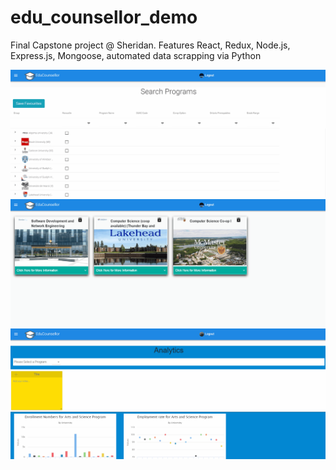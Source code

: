 # edu_counsellor_demo

Final Capstone project @ Sheridan.  Features React, Redux, Node.js, Express.js, Mongoose, automated data scrapping via Python

<img src="edu1.gif?raw=true" width="600px">
<img src="edu2.gif?raw=true" width="600px">
<img src="edu3.gif?raw=true" width="600px">

